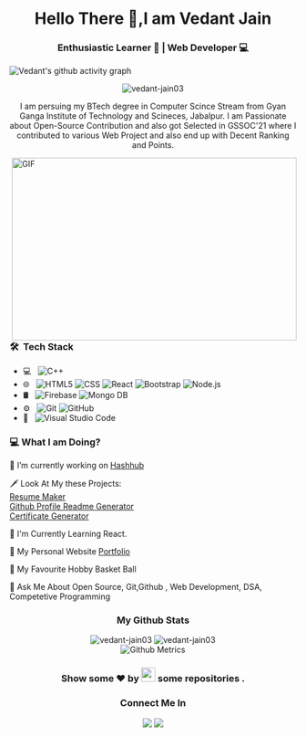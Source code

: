 <h1 align="center">Hello There 🤙,I am Vedant Jain </h1>

<h3 align="center"> Enthusiastic Learner 📖 | Web Developer 💻 </h3>

![Vedant's github activity graph](https://activity-graph.herokuapp.com/graph?username=vedant-jain03&bg_color=424242&color=42ffa4&line=00ff9d&point=1a6aff&area=true&hide_border=true)

<p align="center"> <img src="https://komarev.com/ghpvc/?username=vedant-jain03&label=Profile%20views&color=0e75b6&style=flat" alt="vedant-jain03"> </p>


<p align="center"> I am persuing my BTech degree in Computer Scince Stream from Gyan Ganga Institute of Technology and Scineces, Jabalpur. I am Passionate about Open-Source Contribution and also got Selected in GSSOC'21 where I contributed to various Web Project and also end up with Decent Ranking and Points.<br />
</p>
<img align="right" alt="GIF" src="https://github.com/abhisheknaiidu/abhisheknaiidu/blob/master/code.gif?raw=true" width="500" height="320" />

<h3> 🛠 &nbsp;Tech Stack</h3>

- 💻 &nbsp;
  ![C++](https://img.shields.io/badge/-C++-333333?style=flat&logo=C%2B%2B&logoColor=00599C)
- 🌐 &nbsp;
  ![HTML5](https://img.shields.io/badge/-HTML5-333333?style=flat&logo=HTML5)
  ![CSS](https://img.shields.io/badge/-CSS-333333?style=flat&logo=CSS3&logoColor=1572B6)
  ![React](https://img.shields.io/badge/-React-333333?style=flat&logo=react)
  ![Bootstrap](https://img.shields.io/badge/-Bootstrap-333333?style=flat&logo=bootstrap&logoColor=563D7C)
  ![Node.js](https://img.shields.io/badge/-Node.js-333333?style=flat&logo=node.js)
- 🛢 &nbsp;
  ![Firebase](https://img.shields.io/badge/-Firebase-333333?style=flat&logo=Firebase)
  ![Mongo DB](https://img.shields.io/badge/-MongoDB-333333?style=flat&logo=MongoDB)
- ⚙️ &nbsp;
  ![Git](https://img.shields.io/badge/-Git-333333?style=flat&logo=git)
  ![GitHub](https://img.shields.io/badge/-GitHub-333333?style=flat&logo=github)
- 🔧 &nbsp;
  ![Visual Studio Code](https://img.shields.io/badge/-Visual%20Studio%20Code-333333?style=flat&logo=visual-studio-code&logoColor=007ACC)

<h3 align="left">💻 What I am Doing? </h3>

🚧 I’m currently working on [Hashhub](https://github.com/vedant-jain03/HashHub)

🗡️ Look At My these Projects: <br />
[Resume Maker](https://github.com/vedant-jain03/Resume-Maker)
<br />
[Github Profile Readme Generator](https://github.com/vedant-jain03/Github-Profile-Readme-Generator/)
<br />
[Certificate Generator](https://vedant-jain03.github.io/certificate-generator/)

📑 I'm Currently Learning React.

🏴󠁧󠁢󠁷󠁬󠁳󠁿 My Personal Website [Portfolio](https://vedant-jain03.github.io/portfolio/) 

🏅 My Favourite Hobby Basket Ball

📣 Ask Me About Open Source, Git,Github , Web Development, DSA, Competetive Programming

<h3 align="center">My Github Stats</h3>
<div align="center">
<img src="https://github-readme-stats.vercel.app/api/top-langs?username=vedant-jain03&show_icons=true&locale=en&layout=compact" alt="vedant-jain03" >
<img src="https://github-readme-stats.vercel.app/api?username=vedant-jain03&show_icons=true&locale=en" alt="vedant-jain03" >
</div>

<div align="center" >
  
<img src="https://metrics.lecoq.io/vedant-jain03" alt="Github Metrics">

</div>
<h3 align="center">Show some ❤ by <img src="https://imgur.com/o7ncZFp.jpg" height=25px width=25px> some repositories .</h3>

<h3 align="center">Connect Me In</h3>
<div align="center">
  
[<img src="https://img.shields.io/badge/linkedin-%230077B5.svg?&style=for-the-badge&logo=linkedin&logoColor=white">](https://www.linkedin.com/in/vedant-jain-781006145/)
[<img src="https://img.shields.io/badge/Portfolio-%23000000.svg?&style=for-the-badge">](https://vedant-jain03.github.io/portfolio/)

</div>
